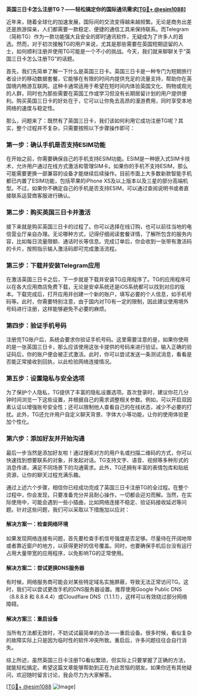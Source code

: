 **英国三日卡怎么注册TG？——轻松搞定你的国际通讯需求[[TG💪+ @esim1088](https://t.me/s/esim1088)]**

近年来，随着全球化的加速发展，国际间的交流变得越来越频繁。无论是商务出差还是旅游探亲，人们都需要一款稳定、便捷的通信工具来保持联系。而Telegram（简称TG）作为一款功能强大且安全的即时通讯软件，无疑成为了许多人的首选。然而，对于初次接触TG的用户来说，尤其是那些需要在英国短期逗留的人士，如何顺利注册并使用TG可能是一个不小的挑战。今天，我们就来聊聊关于“英国三日卡怎么注册TG”的话题。

首先，我们先简单了解一下什么是英国三日卡。英国三日卡是一种专门为短期旅行者设计的移动数据套餐，它能够在有限的时间内提供充足的流量支持，帮助你在英国境内畅游互联网。这种卡通常适用于希望在短时间内体验英国文化、购物或观光的人群，同时也为那些需要在英国工作或学习但没有长期居留计划的用户提供便利。购买英国三日卡的好处在于，它可以让你免去高昂的漫游费用，同时享受本地网络的速度与稳定性。

那么，问题来了：既然有了英国三日卡，我们该如何利用它成功注册TG呢？其实，整个过程并不复杂，只需要按照以下步骤操作即可：

### 第一步：确认手机是否支持ESIM功能

在开始之前，你需要确保自己的手机支持ESIM功能。ESIM是一种嵌入式SIM卡技术，允许用户通过在线方式激活和管理SIM卡。如果你的手机不支持ESIM，那么可能需要更换一部兼容的设备才能继续后续操作。目前市面上大多数新款智能手机都已内置了ESIM功能，包括苹果的iPhone XS及以上版本以及三星的部分高端机型。不过，如果你不确定自己的手机是否支持ESIM，可以通过查阅说明书或者直接联系运营商客服进行确认。

### 第二步：购买英国三日卡并激活

接下来就是购买英国三日卡的过程了。你可以选择在线订购，也可以前往当地的电信营业厅亲自办理。无论哪种方式，记得仔细阅读套餐详情，了解所包含的服务内容，比如每日流量限额、通话时长等信息。完成订单后，你会收到一张带有激活码的卡片，按照指示输入激活码即可完成激活流程。

### 第三步：下载并安装Telegram应用

在激活英国三日卡之后，下一步就是下载并安装TG应用程序了。TG的应用程序可以在各大应用商店免费下载，无论是安卓系统还是iOS系统都可以找到对应的版本。下载完成后，打开应用并创建一个新的账户，填写必要的个人信息，如手机号码等。此时，你需要特别注意，由于国内对TG有一定的限制，因此建议使用境外号码进行注册，这样能够避免不必要的麻烦。

### 第四步：验证手机号码

注册完TG账户后，系统会要求你验证手机号码。这里需要注意的是，如果你使用的是一张英国三日卡，那么应该使用这张卡提供的号码来进行验证。输入正确的验证码后，你的账户便会被正式激活。此时，你可以尝试发送一条测试消息，看看是否能正常接收到回执，以此检验网络连接情况。

### 第五步：设置隐私与安全选项

为了保护个人隐私，TG提供了丰富的隐私设置选项。首次登录时，建议你花几分钟时间浏览一下这些设置，并根据自己的需求调整相关参数。例如，可以开启双因素认证以增强账号安全性；还可以限制他人查看自己的在线状态，减少不必要的打扰。此外，TG还允许用户自定义聊天背景、字体大小等功能，让你的使用体验更加个性化。

### 第六步：添加好友并开始沟通

最后一步当然是添加好友啦！通过搜索对方的用户名或扫描二维码的方式，你可以快速找到想要联系的对象，并发起对话。TG支持文字、语音、视频等多种形式的消息传递，满足不同场景下的沟通需求。此外，TG还拥有丰富的表情包库和贴纸资源，让你的聊天过程充满乐趣。

通过上述六个步骤，相信你已经成功完成了英国三日卡注册TG的全过程。在整个过程中，你会发现，只要准备充分并且耐心操作，一切都会迎刃而解。当然，在实际使用中，可能会遇到一些小插曲，比如网络连接不稳定、验证码接收延迟等问题。针对这些问题，我们可以采取以下措施加以应对：

#### 解决方案一：检查网络环境

如果发现网络连接有问题，首先要检查手机信号强度是否足够。尽量待在开阔地带或者靠近窗户的地方，以获得更好的信号覆盖。同时，也要确保手机后台没有运行占用大量带宽的应用程序，以免影响TG的正常使用。

#### 解决方案二：尝试更换DNS服务器

有时候，网络服务商可能会对某些特定域名实施屏蔽，导致无法正常访问TG。这时，我们可以尝试更改手机的DNS服务器设置。推荐使用Google Public DNS（8.8.8.8 和 8.8.4.4）或Cloudflare DNS（1.1.1.1），这样可以有效绕过部分网络障碍。

#### 解决方案三：重启设备

当所有方法都无效时，不妨试试最简单的办法——重启设备。很多时候，看似复杂的故障实际上只是因为临时性的软件冲突所致。重启后，许多问题往往会自行消失。

综上所述，虽然英国三日卡注册TG看似繁琐，但实际上只要掌握了正确的方法，就能轻松搞定。希望这篇文章能够帮助到正在为此苦恼的朋友。如果你还有其他疑问，欢迎随时留言讨论，我会尽力为大家解答。

[[TG💪+ @esim1088](https://t.me/s/esim1088) ![Image](https://i.postimg.cc/4NQfJmqS/Snipaste-2025-05-13-00-14-12.png)]